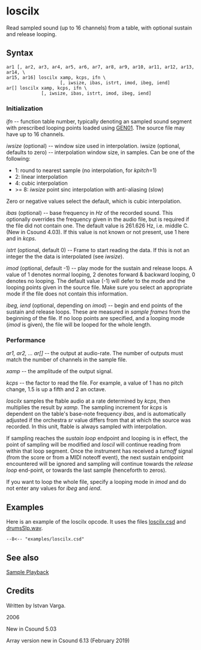 <!--
id:loscilx
category:Signal Generators:Sample Playback
-->
# loscilx
Read sampled sound (up to 16 channels) from a table, with optional sustain and release looping.

## Syntax
``` csound-orc
ar1 [, ar2, ar3, ar4, ar5, ar6, ar7, ar8, ar9, ar10, ar11, ar12, ar13, ar14, \
ar15, ar16] loscilx xamp, kcps, ifn \
                    [, iwsize, ibas, istrt, imod, ibeg, iend]
ar[] loscilx xamp, kcps, ifn \
             [, iwsize, ibas, istrt, imod, ibeg, iend]
```

### Initialization

_ifn_ -- function table number, typically denoting an sampled sound segment with prescribed looping points loaded using [GEN01](../../scoregens/gen01). The source file may have up to 16 channels.

_iwsize_ (optional) -- window size used in interpolation. iwsize (optional, defaults to zero) -- interpolation window size, in samples. Can be one of the following:

*  1: round to nearest sample (no interpolation, for _kpitch_=1)
*  2: linear interpolation
*  4: cubic interpolation
*  &gt;= 8: _iwsize_ point sinc interpolation with anti-aliasing (slow)

Zero or negative values select the default, which is cubic interpolation.

_ibas_ (optional) -- base frequency in _Hz_ of the recorded sound. This optionally overrides the frequency given in the audio file, but is required if the file did not contain one. The default value is 261.626 Hz, i.e. middle C. (New in Csound 4.03). If this value is not known or not present, use 1 here and in _kcps_.

_istrt_ (optional, default 0) -- Frame to start reading the data.  If this is not an integer the the data is interpolated (see _iwsize_).

_imod_ (optional, default -1) --  play mode for the sustain and release loops. A value of 1 denotes normal looping, 2 denotes forward &amp; backward looping, 0 denotes no looping. The default value (-1) will defer to the mode and the looping points given in the source file. Make sure you select an appropriate mode if the file does not contain this information.

_ibeg, iend_ (optional, depending on _imod_) -- begin and end points of the sustain and release loops. These are measured in _sample frames_ from the beginning of the file. If no loop points are specified, and a looping mode (_imod_ is given), the file will be looped for the whole length.

### Performance

_ar1, ar2, ... ar[]_ -- the output at audio-rate. The number of outputs must match the number of channels in the sample file.

_xamp_ -- the amplitude of the output signal.

_kcps_ -- the factor to read the file.  For example, a value of 1 has no pitch change, 1.5 is up a fifth and 2 an octave.

_loscilx_ samples the ftable audio at a rate determined by _kcps_, then multiplies the result by _xamp_. The sampling increment for _kcps_ is dependent on the table's base-note frequency _ibas_, and is automatically adjusted if the orchestra _sr_ value differs from that at which the source was recorded. In this unit, ftable is always sampled with interpolation.

If sampling reaches the _sustain loop_ endpoint and looping is in effect, the point of sampling will be modified and _loscil_ will continue reading from within that loop segment. Once the instrument has received a _turnoff_ signal (from the score or from a MIDI noteoff event), the next sustain endpoint encountered will be ignored and sampling will continue towards the _release loop_ end-point, or towards the last sample (henceforth to zeros).

If you want to loop the whole file, specify a looping mode in _imod_ and do not enter any values for _ibeg_ and _iend_.

## Examples

Here is an example of the loscilx opcode. It uses the files [loscilx.csd](../../examples/loscilx.csd) and [drumsSlp.wav](../../examples/drumsSlp.wav).

``` csound-csd title="Example of the loscilx opcode." linenums="1"
--8<-- "examples/loscilx.csd"
```

## See also

[Sample Playback](../../siggen/sample)

## Credits

Written by Istvan Varga.

2006

New in Csound 5.03

Array version new in Csound 6.13 (February 2019)
